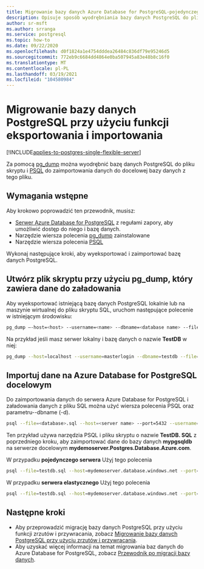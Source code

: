 ```yaml
---
title: Migrowanie bazy danych Azure Database for PostgreSQL-pojedynczego serwera
description: Opisuje sposób wyodrębniania bazy danych PostgreSQL do pliku skryptu i importowania danych do docelowej bazy danych z tego pliku.
author: sr-msft
ms.author: srranga
ms.service: postgresql
ms.topic: how-to
ms.date: 09/22/2020
ms.openlocfilehash: d0f1824a1e4754dddea26484c836df79e95246d5
ms.sourcegitcommit: 772eb9c6684dd4864e0ba507945a83e48b8c16f0
ms.translationtype: MT
ms.contentlocale: pl-PL
ms.lasthandoff: 03/19/2021
ms.locfileid: "104580984"
---
```

# <a name="migrate-your-postgresql-database-using-export-and-import"></a>Migrowanie bazy danych PostgreSQL przy użyciu funkcji eksportowania i importowania
[!INCLUDE[applies-to-postgres-single-flexible-server](includes/applies-to-postgres-single-flexible-server.md)]

Za pomocą [pg_dump](https://www.postgresql.org/docs/current/static/app-pgdump.html) można wyodrębnić bazę danych PostgreSQL do pliku skryptu i [PSQL](https://www.postgresql.org/docs/current/static/app-psql.html) do zaimportowania danych do docelowej bazy danych z tego pliku.

## <a name="prerequisites"></a>Wymagania wstępne
Aby krokowo poprowadzić ten przewodnik, musisz:
- [Serwer Azure Database for PostgreSQL](quickstart-create-server-database-portal.md) z regułami zapory, aby umożliwić dostęp do niego i bazę danych.
- Narzędzie wiersza polecenia [pg_dump](https://www.postgresql.org/docs/current/static/app-pgdump.html) zainstalowane
- Narzędzie wiersza polecenia [PSQL](https://www.postgresql.org/docs/current/static/app-psql.html)

Wykonaj następujące kroki, aby wyeksportować i zaimportować bazę danych PostgreSQL.

## <a name="create-a-script-file-using-pg_dump-that-contains-the-data-to-be-loaded"></a>Utwórz plik skryptu przy użyciu pg_dump, który zawiera dane do załadowania
Aby wyeksportować istniejącą bazę danych PostgreSQL lokalnie lub na maszynie wirtualnej do pliku skryptu SQL, uruchom następujące polecenie w istniejącym środowisku:

```bash
pg_dump –-host=<host> --username=<name> --dbname=<database name> --file=<database>.sql
```
Na przykład jeśli masz serwer lokalny i bazę danych o nazwie **TestDB** w niej:
```bash
pg_dump --host=localhost --username=masterlogin --dbname=testdb --file=testdb.sql
```

## <a name="import-the-data-on-target-azure-database-for-postgresql"></a>Importuj dane na Azure Database for PostgreSQL docelowym
Do zaimportowania danych do serwera Azure Database for PostgreSQL i załadowania danych z pliku SQL można użyć wiersza polecenia PSQL oraz parametru--dbname (-d).

```bash
psql --file=<database>.sql --host=<server name> --port=5432 --username=<user> --dbname=<target database name>
```
Ten przykład używa narzędzia PSQL i pliku skryptu o nazwie **TestDB. SQL** z poprzedniego kroku, aby zaimportować dane do bazy danych **mypgsqldb** na serwerze docelowym **mydemoserver.Postgres.Database.Azure.com**.

W przypadku **pojedynczego serwera** Użyj tego polecenia 
```bash
psql --file=testdb.sql --host=mydemoserver.database.windows.net --port=5432 --username=mylogin@mydemoserver --dbname=mypgsqldb
```

W przypadku **serwera elastycznego** Użyj tego polecenia  
```bash
psql --file=testdb.sql --host=mydemoserver.database.windows.net --port=5432 --username=mylogin --dbname=mypgsqldb
```



## <a name="next-steps"></a>Następne kroki
- Aby przeprowadzić migrację bazy danych PostgreSQL przy użyciu funkcji zrzutów i przywracania, zobacz [Migrowanie bazy danych PostgreSQL przy użyciu zrzutów i przywracania](howto-migrate-using-dump-and-restore.md).
- Aby uzyskać więcej informacji na temat migrowania baz danych do Azure Database for PostgreSQL, zobacz [Przewodnik po migracji bazy danych](https://aka.ms/datamigration).
